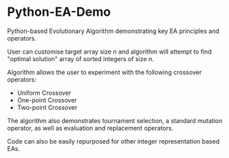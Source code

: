 # Python-EA-Demo
Python-based Evolutionary Algorithm demonstrating key EA principles and operators.

User can customise target array size *n* and algorithm will attempt to find "optimal solution" array of sorted integers of size *n*.

Algorithm allows the user to experiment with the following crossover operators:

 - Uniform Crossover
 - One-point Crossover
 - Two-point Crossover

The algorithm also demonstrates tournament selection, a standard mutation operator, as well as evaluation and replacement operators.

Code can also be easily repurposed for other integer representation based EAs.
